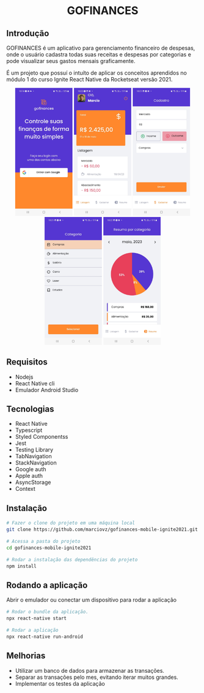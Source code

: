 <h1 align="center">GOFINANCES</h1>

## Introdução

GOFINANCES é um aplicativo para gerenciamento financeiro de despesas, onde o usuário cadastra todas suas receitas e despesas por categorias e pode visualizar seus gastos mensais graficamente.

É um projeto que possuí o intuíto de aplicar os conceitos aprendidos no módulo 1 do curso Ignite React Native da Rocketseat versão 2021.

<div align="center">
  <img alt="Todo Aplication" src="./.github/signing.jpeg" width="150px" />
  <img alt="Todo Aplication" src="./.github/dashboard.jpeg" width="150px" />
  <img alt="Todo Aplication" src="./.github/cadastrar.jpeg" width="150px" />
  <img alt="Todo Aplication" src="./.github/categories.jpeg" width="150px" />
  <img alt="Todo Aplication" src="./.github/grafics.jpeg" width="150px" />
</div>

## Requisitos

- Nodejs
- React Native cli
- Emulador Android Studio


## Tecnologias 

- React Native
- Typescript
- Styled Componentss
- Jest
- Testing Library
- TabNavigation
- StackNavigation
- Google auth
- Apple auth
- AsyncStorage
- Context


## Instalação

```sh
# Fazer o clone do projeto em uma máquina local
git clone https://github.com/marciovz/gofinances-mobile-ignite2021.git
```

```sh
# Acessa a pasta do projeto
cd gofinances-mobile-ignite2021
```

```sh
# Rodar a instalação das dependências do projeto
npm install
```

## Rodando a aplicação

Abrir o emulador ou conectar um dispositivo para rodar a aplicação

```sh
# Rodar o bundle da aplicação.
npx react-native start
```

```sh
# Rodar a aplicação
npx react-native run-android
```

## Melhorias

- Utilizar um banco de dados para armazenar as transações.
- Separar as transações pelo mes, evitando iterar muitos grandes.
- Implementar os testes da aplicação